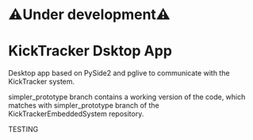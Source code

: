 # ⚠️Under development⚠️ </span>

# KickTracker Dsktop App

Desktop app based on PySide2 and pglive to communicate with the KickTracker system.

simpler_prototype branch contains a working version of the code, which matches with simpler_prototype branch of the KickTrackerEmbeddedSystem repository.


TESTING
